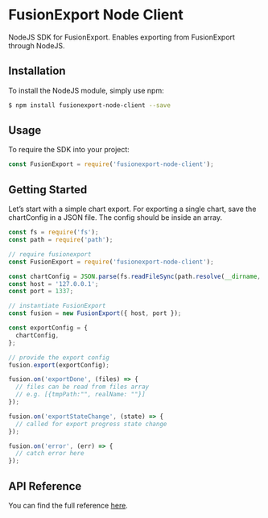 # FusionExport Node Client

NodeJS SDK for FusionExport. Enables exporting from FusionExport through NodeJS.

## Installation
To install the NodeJS module, simply use npm:

```bash
$ npm install fusionexport-node-client --save
```

## Usage

To require the SDK into your project:

```js
const FusionExport = require('fusionexport-node-client');
```

## Getting Started

Let’s start with a simple chart export. For exporting a single chart, save the chartConfig in a JSON file. The config should be inside an array.
```js
const fs = require('fs');
const path = require('path');

// require fusionexport
const FusionExport = require('fusionexport-node-client');

const chartConfig = JSON.parse(fs.readFileSync(path.resolve(__dirname, 'chart-config-file.json')).toString());
const host = '127.0.0.1';
const port = 1337;

// instantiate FusionExport
const fusion = new FusionExport({ host, port });

const exportConfig = {
  chartConfig,
};

// provide the export config
fusion.export(exportConfig);

fusion.on('exportDone', (files) => {
  // files can be read from files array
  // e.g. [{tmpPath:"", realName: ""}]
});

fusion.on('exportStateChange', (state) => {
  // called for export progress state change
});

fusion.on('error', (err) => {
  // catch error here
});
```

## API Reference

You can find the full reference [here](https://www.fusioncharts.com/dev/exporting-charts/using-fusionexport/sdk-api-reference/nodejs.html).